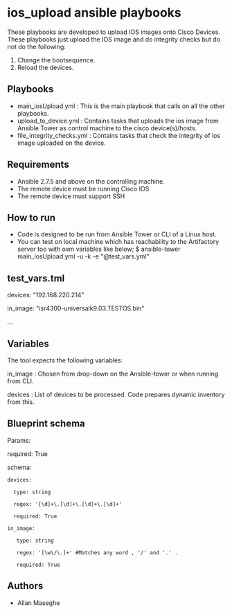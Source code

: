 ios_upload ansible playbooks
=============================

These playbooks are developed to upload IOS images onto Cisco Devices.
These playbooks just upload the IOS image and do integrity checks but do not do the following:
1) Change the bootsequence.
2) Reload the devices.

Playbooks 
---------
* main_iosUpload.yml : This is the main playbook that calls on all the other playbooks.
* upload_to_device.yml : Contains tasks that uploads the ios image from Ansible Tower as control machine to the cisco device(s)/hosts.
* file_integrity_checks.yml : Contains tasks that check the integrity of ios image uploaded on the device.

Requirements
------------

* Ansible 2.7.5 and above on the controlling machine.
* The remote device must be running Cisco IOS
* The remote device must support SSH

How to run
----------

* Code is designed to be run from Ansible Tower or CLI of a Linux host.
* You can test on local machine which has reachability to the Artifactory server too with own variables like below;
$ ansible-tower main_iosUpload.yml -u <username> -k -e "@test_vars.yml"

test_vars.tml
---
devices: "192.168.220.214"

in_image: "isr4300-universalk9.03.TESTOS.bin"

...

Variables
---------
The tool expects the following variables:

in_image : Chosen from drop-down on the Ansible-tower or when running from CLI.

devices : List of devices to be processed. Code prepares dynamic inventory from this.

Blueprint schema
------------
Params:

  required: True 

  schema:

    devices:

      type: string

      regex: '[\d]+\.[\d]+\.[\d]+\.[\d]+'

      required: True 

    in_image:

       type: string 

       regex: '[\w\/\.]+' #Matches any word , '/' and '.' .
       
       required: True

Authors
-------

* Allan Maseghe


